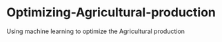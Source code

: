 # Optimizing-Agricultural-production
Using machine learning to optimize the Agricultural production
